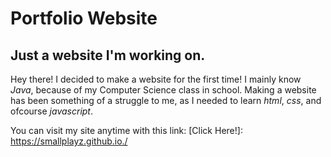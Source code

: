 # Portfolio Website
## Just a website I'm working on.

Hey there! I decided to make a website for the first time!
I mainly know *Java*, because of my Computer Science class in school.
Making a website has been something of a struggle to me,
as I needed to learn *html*, *css*, and ofcourse *javascript*.

You can visit my site anytime with this link:
[Click Here!]: https://smallplayz.github.io./
